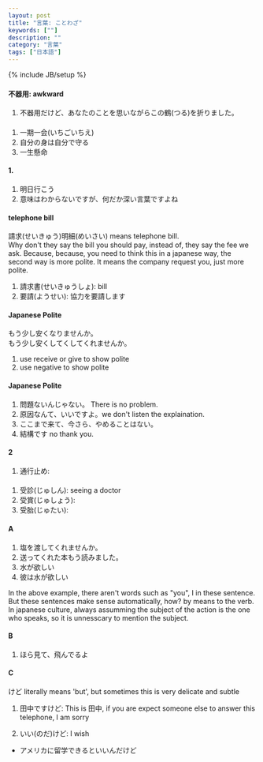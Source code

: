 ```yaml
---
layout: post
title: "言葉: ことわざ"
keywords: [""]
description: ""
category: "言葉"
tags: ["日本語"]
---
```

{% include JB/setup %}

#### 不器用: awkward
1. 不器用だけど、あなたのことを思いながらこの鶴(つる)を折りました。

####
1. 一期一会(いちごいちえ)
2. 自分の身は自分で守る
3. 一生懸命


#### 1. 
1. 明日行こう
2. 意味はわからないですが、何だか深い言葉ですよね

#### telephone bill
請求(せいきゅう)明細(めいさい) means telephone bill. <br />
Why don't they say the bill you should pay, instead of, they say the fee we ask.
Because, because, you need to think this in a japanese way, the second way is
more polite. It means the company request you, just more polite.
1. 請求書(せいきゅうしょ): bill 
2. 要請(ようせい): 協力を要請します

#### Japanese Polite
もう少し安くなりませんか。<br />
もう少し安くしてくしてくれませんか。<br />
1. use receive or give to show polite
2. use negative to show polite


#### Japanese Polite
1. 問題ないんじゃない。 There is no problem.
2. 原因なんて、いいですよ。we don't listen the explaination. 
3. ここまで来て、今さら、やめることはない。 
4. 結構です no thank you.



#### 2
1. 通行止め:

####
1. 受診(じゅしん): seeing a doctor
2. 受賞(じゅしょう): 
3. 受胎(じゅたい):

#### A
1. 塩を渡してくれませんか。
2. 送ってくれた本もう読みました。
3. 水が欲しい
4. 彼は水が欲しい

In the above example, there aren't words such as "you", I in these sentence. But
these sentences make sense automatically, how? by means to the verb. In japanese
culture, always assumming the subject of the action is the one who speaks, so it
is unnesscary to mention the subject.


#### B
1. ほら見て、飛んでるよ


#### C
けど literally means 'but', but sometimes this is very delicate and subtle
1. 田中ですけど: This is 田中, if you are expect someone else to answer this
   telephone, I am sorry

2. いい(のだ)けど: I wish
- アメリカに留学できるといいんだけど

